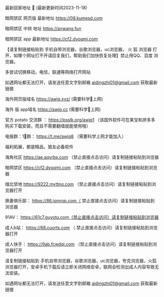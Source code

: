 
最新回家地址 👋 (最新更新时间2023-11-18)

暗网禁区 网页版 最新地址  https://08.kumesd.com

暗网禁区 中转 地址   https://anwang.fun

暗网禁区 app 最新地址   https://cf2.dvoqmi.com

【请复制链接粘贴到 手机自带浏览器，谷歌浏览器，uc浏览器， 火 狐 浏览器 打开，如哪个网址打不开请回复我们，帮助我们加快恢复处理】禁止用QQ、百度 浏览器。

多尝试切换移动，电信，联通等网络打开网站

如遇网址都无法打开，请发送任意文字到邮箱  aidingzhi01@gmail.com 获取最新链接

海外网页版域名  https://awjq.xyz/ (需要科学🔬上网)

海外 版 app域名  https://awjq.cc (需要科学🔬上网)

官方 potato 交流群 ：  https://psslk.org/awjq1 （该国外软件可在某宝和拼多多购买下载安装，而且不需要翻墙就能使用哦）

电报群：1⃣️群：  https://t.me/awjq8  （需要科学上网才能加入）

福利拓展，都是精品，狼友必备软件


海角社区   https://ae.aqyrbx.com （禁止直接点击访问）请复制链接粘贴到浏览器

暗网禁区   https://cf2.dvoqmi.com  （禁止直接点击访问）请复制链接粘贴到浏览器

缅北禁地   https://9222.myttng.com （禁止直接点击访问）请复制链接粘贴到浏览器打开

换妻俱乐部：  https://86.jsmrop.com（ 禁止直接点击访问）请复制链接粘贴到浏览器

91AV：  https://61c7.guyotu.com（禁止直接点击访问）请复制链接粘贴到浏览器

成人b站：  https://68.cuorts.com （ 禁止直接点击访问）请复制链接粘贴到浏览器打开

成人快手：    https://9ab.fcwdqi.com （禁止直接点击访问）请复制链接粘贴到浏览器打开

请复制链接粘贴到 手机自带浏览器，谷歌浏览器，uc浏览器，夸克浏览器，火狐浏览器打开，安卓手机下载后请立即关闭网络安卓，联网会检测出成人内容导致无法安装。

如遇网址都无法打开，请发送任意文字到邮箱  aidingzhi01@gmail.com 获取最新链接
